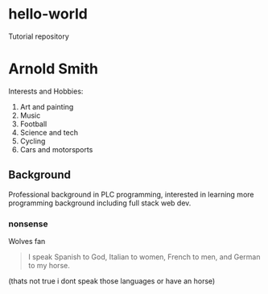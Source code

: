 # hello-world
Tutorial repository 

# Arnold Smith

Interests and Hobbies:
1. Art and painting
2. Music
3. Football
4. Science and tech
5. Cycling
6. Cars and motorsports

## Background

Professional background in PLC programming, interested in learning more programming background including full stack web dev.

### nonsense

Wolves fan

> I speak Spanish to God, Italian to women, French to men, and German to my horse.

(thats not true i dont speak those languages or have an horse)
